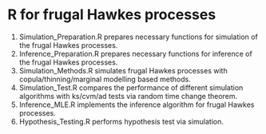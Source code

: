 # R for frugal Hawkes processes

1. Simulation_Preparation.R prepares necessary functions for simulation of the frugal Hawkes processes.
2. Inference_Preparation.R prepares necessary functions for inference of the frugal Hawkes processes.
2. Simulation_Methods.R simulates frugal Hawkes processes with copula/thinning/marginal modelling based methods.
5. Simulation_Test.R compares the performance of different simulation algorithms with ks/cvm/ad tests via random time change theorem.
6. Inference_MLE.R implements the inference algorithm for frugal Hawkes processes.
7. Hypothesis_Testing.R performs hypothesis test via simulation.

